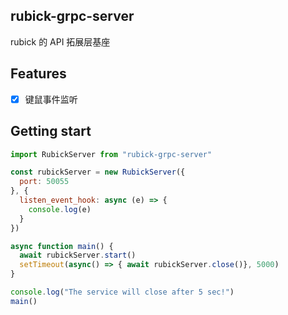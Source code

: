 ## rubick-grpc-server

rubick 的 API 拓展层基座

## Features
 - [x] 键鼠事件监听

## Getting start

```js
import RubickServer from "rubick-grpc-server"

const rubickServer = new RubickServer({
  port: 50055
}, {
  listen_event_hook: async (e) => {
    console.log(e)
  }
})

async function main() {
  await rubickServer.start()
  setTimeout(async() => { await rubickServer.close()}, 5000)
}

console.log("The service will close after 5 sec!")
main()

```